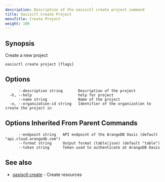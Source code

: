 ```yaml
---
description: Description of the oasisctl create project command
title: Oasisctl Create Project
menuTitle: Create Project
weight: 100
---
```

## Synopsis
Create a new project

```
oasisctl create project [flags]
```

## Options
```
      --description string       Description of the project
  -h, --help                     help for project
      --name string              Name of the project
  -o, --organization-id string   Identifier of the organization to create the project in
```

## Options Inherited From Parent Commands
```
      --endpoint string   API endpoint of the ArangoDB Oasis (default "api.cloud.arangodb.com")
      --format string     Output format (table|json) (default "table")
      --token string      Token used to authenticate at ArangoDB Oasis
```

## See also
* [oasisctl create](_index.md)	 - Create resources

